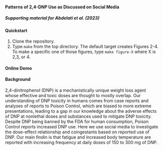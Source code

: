 #### Patterns of 2,4-DNP Use as Discussed on Social Media

##### Supporting material for Abdelati et al. (2023)

#### Quickstart

1. Clone the repository.
2. Type `make` from the top directory. The default target creates Figures 2-4. To make a specific one of those figures, type `make figure-X` where X is 2,3, or 4.

#### Online Demo

#### Background
2,4-dinitrophenol (DNP) is a mechanistically unique weight loss agent whose effective and toxic doses are thought to mostly overlap. Our understanding of DNP toxicity in humans comes from case reports and analyses of reports to Poison Control, which are biased to more extreme presentations, leading to a gap in our knowledge about the adverse effects of DNP at nonlethal doses and substances used to mitigate DNP toxicity. Despite DNP being banned by the FDA for human consumption, Poison Control reports increased DNP use. Here we use social media to investigate the dose-effect relationship and coingestants based on reported use of DNP. Our main findin is that fatigue and increased body temperature are reported with increasing frequency at daily doses of 150 to 300 mg of DNP.

